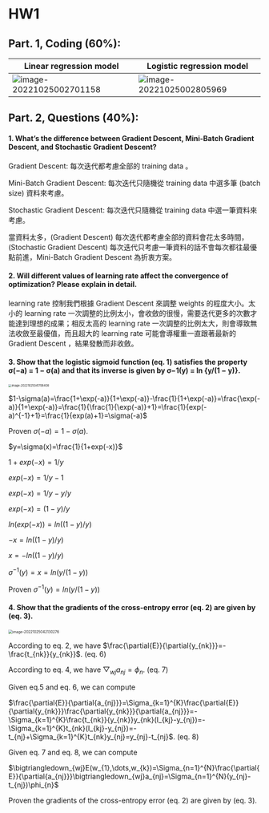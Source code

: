 # HW1

## Part. 1, Coding (60%):

| **Linear regression model**                                  | **Logistic regression model**                                |
| ------------------------------------------------------------ | ------------------------------------------------------------ |
| ![image-20221025002701158](C:\Users\user\AppData\Roaming\Typora\typora-user-images\image-20221025002701158.png) | ![image-20221025002805969](C:\Users\user\AppData\Roaming\Typora\typora-user-images\image-20221025002805969.png) |

## Part. 2, Questions (40%):

#### 1. What’s the difference between Gradient Descent, Mini-Batch Gradient Descent, and Stochastic Gradient Descent?

Gradient Descent: 每次迭代都考慮全部的 training data 。

Mini-Batch Gradient Descent: 每次迭代只隨機從 training data 中選多筆 (batch size) 資料來考慮。

Stochastic Gradient Descent: 每次迭代只隨機從 training data 中選一筆資料來考慮。

當資料太多，(Gradient Descent) 每次迭代都考慮全部的資料會花太多時間，(Stochastic Gradient Descent) 每次迭代只考慮一筆資料的話不會每次都往最優點前進，Mini-Batch Gradient Descent 為折衷方案。

#### 2. Will different values of learning rate affect the convergence of optimization? Please explain in detail.

learning rate 控制我們根據 Gradient Descent 來調整 weights 的程度大小。太小的 learning rate 一次調整的比例太小，會收斂的很慢，需要迭代更多的次數才能達到理想的成果；相反太高的 learning rate 一次調整的比例太大，則會導致無法收斂至最優值，而且超大的 learning rate 可能會導權重一直跟著最新的 Gradient Descent ，結果發散而非收斂。

#### 3. Show that the logistic sigmoid function (eq. 1) satisfies the property σ(−a) = 1 − σ(a) and that its inverse is given by σ−1(y) = ln {y/(1 − y)}.

<img src="C:\Users\user\AppData\Roaming\Typora\typora-user-images\image-20221025041706408.png" alt="image-20221025041706408" style="zoom: 40%;" />

$1-\sigma(a)=\frac{1+\exp(-a)}{1+\exp(-a)}-\frac{1}{1+\exp(-a)}=\frac{\exp(-a)}{1+\exp(-a)}=\frac{1}{\frac{1}{\exp(-a)}+1}=\frac{1}{exp(-a)^{-1}+1}=\frac{1}{exp(a)+1}=\sigma(-a)$

Proven $\sigma(-a)=1-\sigma(a).$

$y=\sigma(x)=\frac{1}{1+exp(-x)}$

$1+exp(-x)=1/y$

$exp(-x)=1/y-1$

$exp(-x)=1/y-y/y$

$exp(-x)=(1-y)/y$

$ln(exp(-x))=ln((1-y)/y)$

$-x=ln((1-y)/y)$

$x=-ln((1-y)/y)$

$\sigma^{-1}(y)=x=ln(y/(1-y))$

Proven $\sigma^{-1}(y)=ln(y/(1-y))$

#### 4. Show that the gradients of the cross-entropy error (eq. 2) are given by (eq. 3).

<img src="C:\Users\user\AppData\Roaming\Typora\typora-user-images\image-20221025042130276.png" alt="image-20221025042130276" style="zoom:50%;" />

According to eq. 2, we have $\frac{\partial{E}}{\partial{y_{nk}}}=-\frac{t_{nk}}{y_{nk}}$. (eq. 6)

According to eq. 4, we have $\bigtriangledown_{wj}a_{nj}=\phi_{n}$. (eq. 7)

Given eq.5 and eq. 6, we can compute 

$\frac{\partial{E}}{\partial{a_{nj}}}=\Sigma_{k=1}^{K}\frac{\partial{E}}{\partial{y_{nk}}}\frac{\partial{y_{nk}}}{\partial{a_{nj}}}=-\Sigma_{k=1}^{K}\frac{t_{nk}}{y_{nk}}y_{nk}(I_{kj}-y_{nj})=-\Sigma_{k=1}^{K}t_{nk}(I_{kj}-y_{nj})=-t_{nj}+\Sigma_{k=1}^{K}t_{nk}y_{nj}=y_{nj}-t_{nj}$. (eq. 8)

Given eq. 7 and eq. 8, we can compute

$\bigtriangledown_{wj}E(w_{1},\dots,w_{k})=\Sigma_{n=1}^{N}\frac{\partial{E}}{\partial{a_{nj}}}\bigtriangledown_{wj}a_{nj}=\Sigma_{n=1}^{N}(y_{nj}-t_{nj})\phi_{n}$

Proven the gradients of the cross-entropy error (eq. 2) are given by (eq. 3).
